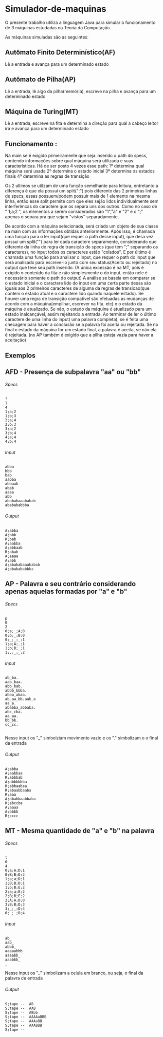 # Simulador-de-maquinas

O presente trabalho utiliza a linguagem Java para simular o funcionamento de 3 máquinas estudadas na Teoria da Computação.

As máquinas simuladas são as seguintes:

## Autômato Finito Determinístico(AF) 
Lê a entrada e avança para um determinado estado

## Autômato de Pilha(AP) 
Lê a entrada, lê algo da pilha(memória), escreve na pilha e avança para um determinado estado

## Máquina de Turing(MT) 
Lê a entrada, escreve na fita e determina a direção para qual a cabeço leitor irá e avança para um determinado estado


## Funcionamento :
Na main se é exigido primeiramente que seja inserido o path do specs, contendo informações sobre qual máquina será utilizada e suas características.
Há de ser posto 4 vezes esse path:
1º determina qual máquina será usada
2º determina o estado inicial
3º determina os estados finais
4º determina as regras de transição

Os 2 ultimos se utilzam de uma função semelhante para leitura, entretanto a diferença é que ela possui um split(";") pois diferente das 2 primeiras linhas de specs, essas possuem/podem possuir mais de 1 elemento na mesma linha, então esse split permite com que eles sejão lidos individualmente sem interferêncas do caractere que os separa uns dos outros.
Como no caso de " 1;a;2 ", os elementos a serem considerados são "1","a" e "2" e o ";" apenas o separa pra que sejam "vistos" separadamente.

De acordo com a máquina selecionada, será criado um objeto de sua classe na main com as informações obtidas anteriormente. 
Após isso, é chamada uma função para o ler input(que requer o path desse input), que desa vez possui um split("") para ler cada caractere separamente, considerando que diferente da linha de regra de transição do specs (que tem ";" separando os caracteres), no input todos os caracteres estão "colados".
E por último é chamada uma função para analisar o input, que requer o path do input que será analisado para escreve-lo junto com seu status(Aceito ou rejeitado) no output que teve seu path inserido. (A única excessão é na MT, pois é exigido o conteúdo da fita e não simplesmente o do input, então nele é necessário somente o path do output)
A análise se baseia em comparar se o estado inicial e o caractere lido do input em uma certa parte dessa são iguais aos 2 primeiros caracteres de alguma da regras de transicao(que contem o estado atual e o caractere lido quando naquele estado). Se houver uma regra de transição compativel são efetuadas as mudanças de acordo com a máquina(empilhar, escrever na fita, etc) e o estado da máquina é atualizado. Se não, o estado da máquina é atualizado para um estado inalcançável, assim rejeitando a entrada.
Ao terminar de ler o último caractere de uma linha do input( uma palavra completa), se é feita uma checagem para haver a conclusão se a palavra foi aceita ou rejeitada. Se no final o estado da máquina for um estado final, a palavra é aceita, se não ela é rejeitada. (no AP também é exigido que a pilha esteja vazia para haver a aceitação) 

## Exemplos

## AFD - Presença de subpalavra "aa" ou "bb"
###### Specs

```
f
1
4
1;a;2
1;b;3
2;a;4
2;b;3
3;a;2
3;b;4
4;a;4
4;b;4
```

###### Input

```
abba
bbb
bab
aabba
abbaab
abab
aaaa
abb
abababaaababab
ababababbba
```

###### Output

```
A;abba
A;bbb
R;bab
A;aabba
A;abbaab
R;abab
A;aaaa
A;abb
A;abababaaababab
A;ababababbba
```

## AP - Palavra e seu contrário considerando apenas aquelas formadas por "a" e "b"

###### Specs

```
p
0
2
0;a;_;A;0
0;b;_;B;0
0;_;_;_;1
1;a;A;_;1
1;b;B;_;1
1;.;_;_;2

```

###### Input

```
ab_ba.
aab_baa.
abb_bab.
abbb_bbba.
abba_abaa.
ab_aa_bb.aab_a
aa_a.
ababba_abbaba.
abc_cba.
aa_aa.
bb_bb.
cc_cc.
  
```
Nesse input os "_"  simbolziam movimento vazio  e os "." simbolizam o o final da entrada 

###### Output

```
A;abba
A;aabbaa
R;abbbab
A;abbbbbba
R;abbaabaa
R;abaabbaaba
R;aaa
A;ababbaabbaba
R;abccba
A;aaaa
A;bbbb
R;cccc
```

## MT - Mesma quantidade de "a" e "b" na palavra

###### Specs

```
t
0
4
0;a;A;D;1
0;B;B;D;3
1;a;a;D;1
1;B;B;D;1
1;b;B;E;2
2;a;a;E;2
2;B;B;E;2
2;A;A;D;0
3;B;B;D;3
3;_;_;D;4
0;_;_;D;4
```

###### Input

```
ab_
aab_
abbb_
aaaaabbb_
aaaabb_
aaabbb_
_
```
Nesse input os "_" simbolizam a celula em branco, ou seja, o final da palavra de entrada

###### Output

```
S;tape --  AB
S;tape --  AAB
S;tape --  ABbb
S;tape --  AAAAaBBB
S;tape --  AAAaBB
S;tape --  AAABBB
S;tape --  
```
